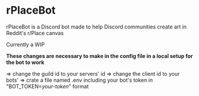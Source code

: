 # rPlaceBot

rPlaceBot is a Discord bot made to help Discord communities create art in Reddit's r/Place canvas

Currently a WIP

**These changes are necessary to make in the config file in a local setup for the bot to work**

=> change the guild id to your servers' id
=> change the client id to your bots'
=> crate a file named .env including your bot's token in "BOT_TOKEN=*your-token*" format
